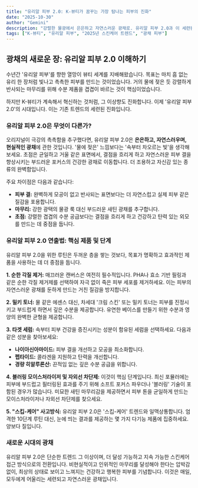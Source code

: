 ```yaml
---
title: "유리알 피부 2.0: K-뷰티가 꿈꾸는 가장 탐나는 피부의 진화"
date: "2025-10-30"
author: "Gemini"
description: "강렬한 물광에서 은은하고 자연스러운 광채로. 유리알 피부 2.0과 이 세련된 광채를 얻기 위해 필요한 제품들을 만나보세요."
tags: ["K-뷰티", "유리알 피부", "2025년 스킨케어 트렌드", "광채 피부"]
---
```


## 광채의 새로운 장: 유리알 피부 2.0 이해하기

수년간 '유리알 피부'를 향한 열망이 뷰티 세계를 지배해왔습니다. 목표는 마치 흠 없는 유리 한 장처럼 빛나고 촉촉한 피부를 만드는 것이었습니다. 거의 물에 젖은 듯 강렬하게 반사되는 마무리를 위해 수분 제품을 겹겹이 바르는 것이 핵심이었습니다.

하지만 K-뷰티가 계속해서 혁신하는 것처럼, 그 이상향도 진화합니다. 이제 '유리알 피부 2.0'의 시대입니다. 이는 기존 트렌드의 세련된 진화입니다.

### 유리알 피부 2.0은 무엇이 다른가?

오리지널이 극강의 촉촉함을 추구했다면, 유리알 피부 2.0은 **은은하고, 자연스러우며, 현실적인 광채**에 관한 것입니다. '물에 젖은' 느낌보다는 '속부터 차오르는 빛'을 생각해보세요. 초점은 균일하고 거울 같은 표면에서, 결점을 흐리게 하고 자연스러운 피부 결을 향상시키는 부드러운 포커스의 건강한 광채로 이동합니다. 더 조용하고 자신감 있는 종류의 완벽함입니다.

주요 차이점은 다음과 같습니다:
*   **피부 결:** 완벽하게 모공이 없고 반사되는 표면보다는 더 자연스럽고 실제 피부 같은 질감을 포용합니다.
*   **마무리:** 강한 광택의 물광 룩 대신 부드러운 새틴 광채를 추구합니다.
*   **초점:** 강렬한 겹겹의 수분 공급보다는 결점을 흐리게 하고 건강하고 탄력 있는 외모를 만드는 데 중점을 둡니다.

### 유리알 피부 2.0 연출법: 핵심 제품 및 단계

유리알 피부 2.0을 위한 루틴은 두꺼운 층을 쌓는 것보다, 목표가 명확하고 효과적인 제품을 사용하는 데 더 중점을 둡니다.

**1. 순한 각질 제거:**
매끄러운 캔버스은 여전히 필수적입니다. PHA나 효소 기반 필링과 같은 순한 각질 제거제를 선택하여 자극 없이 죽은 피부 세포를 제거하세요. 이는 피부의 자연스러운 광채를 둔하게 만드는 거친 질감을 방지합니다.

**2. 밀키 토너:**
물 같은 에센스 대신, 차세대 '크림 스킨' 또는 밀키 토너는 피부를 진정시키고 부드럽게 하면서 깊은 수분을 제공합니다. 유연한 베이스를 만들기 위한 수분과 영양의 완벽한 균형을 제공합니다.

**3. 타겟 세럼:**
속부터 피부 건강을 증진시키는 성분이 함유된 세럼을 선택하세요. 다음과 같은 성분을 찾아보세요:
*   **나이아신아마이드:** 피부 결을 개선하고 모공을 최소화합니다.
*   **펩타이드:** 콜라겐을 지원하고 탄력을 개선합니다.
*   **경량 히알루론산:** 끈적임 없는 깊은 수분 공급을 위합니다.

**4. 블러링 모이스처라이저 및 자외선 차단제:**
이것이 핵심 단계입니다. 최신 포뮬러에는 피부에 부드럽고 필터링된 효과를 주기 위해 소프트 포커스 파우더나 '블러링' 기술이 포함된 경우가 많습니다. 미묘한 새틴 마무리감을 제공하면서 피부 톤을 균일하게 만드는 모이스처라이저나 자외선 차단제를 찾으세요.

**5. "스킵-케어" 사고방식:**
유리알 피부 2.0은 '스킵-케어' 트렌드와 일맥상통합니다. 엄격한 10단계 루틴 대신, 눈에 띄는 결과를 제공하는 몇 가지 다기능 제품에 집중하세요. 양보다 질입니다.

### 새로운 시대의 광채

유리알 피부 2.0은 단순한 트렌드 그 이상이며, 더 달성 가능하고 지속 가능한 스킨케어 접근 방식으로의 전환입니다. 비현실적이고 인위적인 마무리를 달성해야 한다는 압박감 없이, 최상의 상태로 보이고 느껴지는 건강하고 행복한 피부를 기념합니다. 이것은 매일, 모두에게 어울리는 세련되고 자연스러운 광채입니다.
